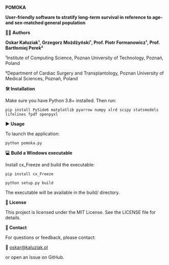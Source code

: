 **POMOKA**

**User-friendly software to stratify long-term survival in reference to age- and sex-matched general population**


👨‍💻 **Authors**

**Oskar Kałuziak¹, Grzegorz Możdżyński¹, Prof. Piotr Formanowicz¹, Prof. Bartłomiej Perek²**

¹Institute of Computing Science, Poznan University of Technology, Poznań, Poland

²Department of Cardiac Surgery and Transplantology, Poznan University of Medical Sciences, Poznań, Poland

**🛠️ Installation**

Make sure you have Python 3.8+ installed. Then run:

```pip install PySide6 matplotlib pyarrow numpy xlrd scipy statsmodels lifelines fpdf openpyxl```

**▶️ Usage**

To launch the application:

```python pomoka.py```

**💻 Build a Windows executable**

Install cx_Freeze and build the executable:

```pip install cx_Freeze```

```python setup.py build```

The executable will be available in the build/ directory.

**📄 License**

This project is licensed under the MIT License. See the LICENSE file for details.

**💬 Contact**

For questions or feedback, please contact: 

📧 oskar@kaluziak.pl

or open an Issue on GitHub.
